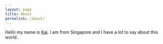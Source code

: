 ```yaml
---
layout: page
title: About
permalink: /about/
---
```


Hello my name is [Kai](https://www.linkedin.com/in/huangkai0705/). I am from Singapore and I have a lot to say about this world.  